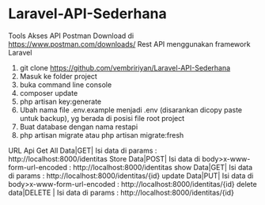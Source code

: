 # Laravel-API-Sederhana
Tools Akses API Postman Download di https://www.postman.com/downloads/
Rest API menggunakan framework Laravel
1. git clone https://github.com/vembririyan/Laravel-API-Sederhana
2. Masuk ke folder project
3. buka command line console
4. composer update
5. php artisan key:generate
6. Ubah nama file .env.example menjadi .env (disarankan dicopy paste untuk backup), yg berada di posisi file root project
7. Buat database dengan nama restapi
8. php artisan migrate atau php artisan migrate:fresh

URL Api
Get All Data|GET| Isi data di params : http://localhost:8000/identitas 
Store Data|POST| Isi data di body>x-www-form-url-encoded : http://localhost:8000/identitas
show Data|GET| Isi data di params : http://localhost:8000/identitas/{id}
update Data|PUT| Isi data di body>x-www-form-url-encoded : http://localhost:8000/identitas/{id}
delete data|DELETE | Isi data di params : http://localhost:8000/identitas/{id}
